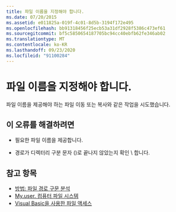 ```yaml
---
title: 파일 이름을 지정해야 합니다.
ms.date: 07/20/2015
ms.assetid: e011825a-019f-4c01-8d5b-3194f172e495
ms.openlocfilehash: bb91318456f25ecb53a31df2928f5386c473ef61
ms.sourcegitcommit: bf5c5850654187705bc94cc40ebfb62fe346ab02
ms.translationtype: MT
ms.contentlocale: ko-KR
ms.lasthandoff: 09/23/2020
ms.locfileid: "91100284"
---
```

# <a name="you-must-specify-a-file-name"></a>파일 이름을 지정해야 합니다.

파일 이름을 제공해야 하는 파일 이동 또는 복사와 같은 작업을 시도했습니다.  
  
## <a name="to-correct-this-error"></a>이 오류를 해결하려면  
  
- 필요한 파일 이름을 제공합니다.  
  
- 경로가 디렉터리 구분 문자 ()로 끝나지 않았는지 확인 \\ 합니다.  
  
## <a name="see-also"></a>참고 항목

- [방법: 파일 경로 구문 분석](../developing-apps/programming/drives-directories-files/how-to-parse-file-paths.md)
- [My.user. 컴퓨터 파일 시스템](xref:Microsoft.VisualBasic.FileIO.FileSystem)
- [Visual Basic을 사용한 파일 액세스](../developing-apps/programming/drives-directories-files/file-access.md)
